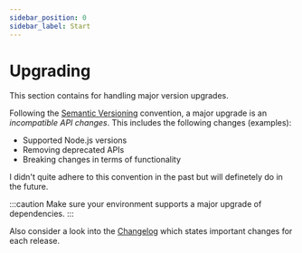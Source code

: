 ```yaml
---
sidebar_position: 0
sidebar_label: Start
---
```


# Upgrading

This section contains for handling major version upgrades.

Following the [Semantic Versioning](https://semver.org/) convention, a major upgrade is an *incompatible API changes*.
This includes the following changes (examples):

- Supported Node.js versions
- Removing deprecated APIs
- Breaking changes in terms of functionality

I didn't quite adhere to this convention in the past but will definetely do in the future.

:::caution
Make sure your environment supports a major upgrade of dependencies.
:::

Also consider a look into the [Changelog](https://github.com/axelrindle/github-version-checker/blob/main/CHANGELOG.md)
which states important changes for each release.
